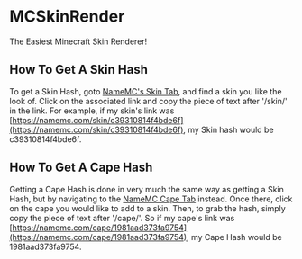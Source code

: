 # MCSkinRender
The Easiest Minecraft Skin Renderer!
## How To Get A Skin Hash
To get a Skin Hash, goto [NameMC's Skin Tab](https://namemc.com/minecraft-skins), and find a skin you like the look of. Click on the associated link and copy the piece of text after '/skin/' in the link.
For example, if my skin's link was [https://namemc.com/skin/c39310814f4bde6f](https://namemc.com/skin/c39310814f4bde6f), my Skin hash would be c39310814f4bde6f.

## How To Get A Cape Hash
Getting a Cape Hash is done in very much the same way as getting a Skin Hash, but by navigating to the [NameMC Cape Tab](https://namemc.com/Capes) instead. Once there, click on the cape you would like to add to a skin. Then, to grab the hash, simply copy the piece of text after '/cape/'. So if my cape's link was [https://namemc.com/cape/1981aad373fa9754](https://namemc.com/cape/1981aad373fa9754), my Cape Hash would be 1981aad373fa9754.

